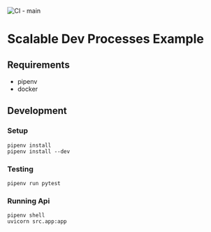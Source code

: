 ![CI - main](https://github.com/joseph-flinn/scalable-dev-processes-example/actions/workflows/on-merge.yml/badge.svg?branch=main)
# Scalable Dev Processes Example

## Requirements
- pipenv
- docker


## Development

### Setup
```
pipenv install
pipenv install --dev
```

### Testing
```
pipenv run pytest
```

### Running Api
```
pipenv shell
uvicorn src.app:app
```
